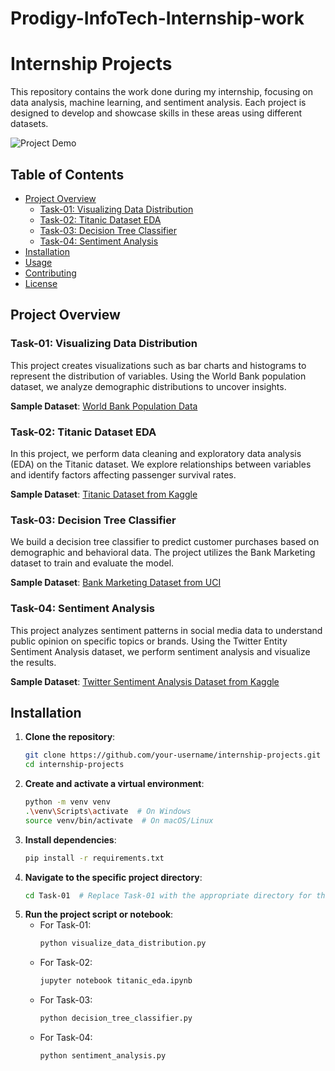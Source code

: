 # Prodigy-InfoTech-Internship-work
# Internship Projects

This repository contains the work done during my internship, focusing on data analysis, machine learning, and sentiment analysis. Each project is designed to develop and showcase skills in these areas using different datasets.

![Project Demo](![image](https://github.com/ARAVINDAN20/Prodigy-InfoTech-Internship-work/assets/116174602/69fe9321-bf89-4d35-9c02-b669871209ce)
)

## Table of Contents

- [Project Overview](#project-overview)
  - [Task-01: Visualizing Data Distribution](#task-01-visualizing-data-distribution)
  - [Task-02: Titanic Dataset EDA](#task-02-titanic-dataset-eda)
  - [Task-03: Decision Tree Classifier](#task-03-decision-tree-classifier)
  - [Task-04: Sentiment Analysis](#task-04-sentiment-analysis)
- [Installation](#installation)
- [Usage](#usage)
- [Contributing](#contributing)
- [License](#license)

## Project Overview

### Task-01: Visualizing Data Distribution

This project creates visualizations such as bar charts and histograms to represent the distribution of variables. Using the World Bank population dataset, we analyze demographic distributions to uncover insights.

**Sample Dataset**: [World Bank Population Data](https://data.worldbank.org/indicator/SP.POP.TOTL)

### Task-02: Titanic Dataset EDA

In this project, we perform data cleaning and exploratory data analysis (EDA) on the Titanic dataset. We explore relationships between variables and identify factors affecting passenger survival rates.

**Sample Dataset**: [Titanic Dataset from Kaggle](https://www.kaggle.com/c/titanic/data)

### Task-03: Decision Tree Classifier

We build a decision tree classifier to predict customer purchases based on demographic and behavioral data. The project utilizes the Bank Marketing dataset to train and evaluate the model.

**Sample Dataset**: [Bank Marketing Dataset from UCI](https://archive.ics.uci.edu/ml/datasets/Bank+Marketing)

### Task-04: Sentiment Analysis

This project analyzes sentiment patterns in social media data to understand public opinion on specific topics or brands. Using the Twitter Entity Sentiment Analysis dataset, we perform sentiment analysis and visualize the results.

**Sample Dataset**: [Twitter Sentiment Analysis Dataset from Kaggle](https://www.kaggle.com/datasets/jp797498e/twitter-entity-sentiment-analysis)

## Installation

1. **Clone the repository**:
   ```sh
   git clone https://github.com/your-username/internship-projects.git
   cd internship-projects
2. **Create and activate a virtual environment**:
   ```sh
   python -m venv venv
   .\venv\Scripts\activate  # On Windows
   source venv/bin/activate  # On macOS/Linux
3. **Install dependencies**:
   ```sh
   pip install -r requirements.txt
4. **Navigate to the specific project directory**:
   ```sh
   cd Task-01  # Replace Task-01 with the appropriate directory for the project you want to work on
5. **Run the project script or notebook**:
   - For Task-01:
     ```sh
     python visualize_data_distribution.py
     ```
   - For Task-02:
     ```sh
     jupyter notebook titanic_eda.ipynb
     ```
   - For Task-03:
     ```sh
     python decision_tree_classifier.py
     ```
   - For Task-04:
     ```sh
     python sentiment_analysis.py
     ```

